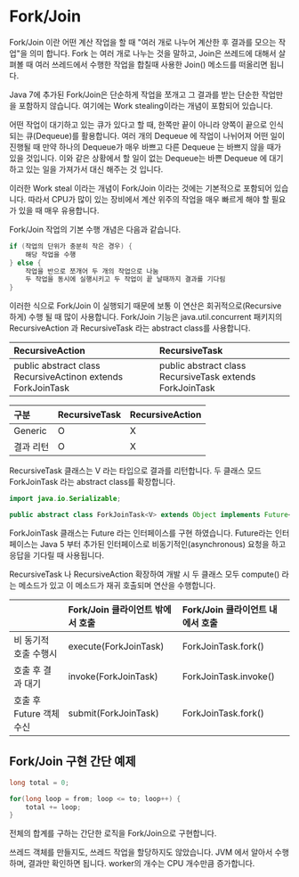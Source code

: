 # Fork/Join

Fork/Join 이란 어떤 계산 작업을 할 때 "여러 개로 나누어 계산한 후 결과를 모으는 작업"을 의미 합니다.
Fork 는 여러 개로 나누는 것을 말하고, Join은 쓰레드에 대해서 살펴볼 때 여러 쓰레드에서 수행한 작업을 합칠때 사용한 Join() 메소드를 떠올리면 됩니다.

Java 7에 추가된 Fork/Join은 단순하게 작업을 쪼개고 그 결과를 받는 단순한 작업만을 포함하지 않습니다.
여기에는 Work stealing이라는 개념이 포함되어 있습니다.

어떤 작업이 대기하고 있는 큐가 있다고 할 때, 한쪽만 끝이 아니라 양쪽이 끝으로 인식되는 큐(Dequeue)를 활용합니다.
여러 개의 Dequeue 에 작업이 나뉘어져 어떤 일이 진행될 때 만약 하나의 Dequeue가 매우 바쁘고 다른 Dequeue 는 바쁘지 않을 때가 있을 것입니다.
이와 같은 상황에서 할 일이 없는 Dequeue는 바쁜 Dequeue 에 대기하고 있는 일을 가져가서 대신 해주는 것 입니다.

이러한 Work steal 이라는 개념이 Fork/Join 이라는 것에는 기본적으로 포함되어 있습니다.
따라서 CPU가 많이 있는 장비에서 계산 위주의 작업을 매우 빠르게 해야 할 필요가 있을 때 매우 유용합니다.

Fork/Join 작업의 기본 수행 개념은 다음과 같습니다.

```java
if (작업의 단위가 충분히 작은 경우) {
    해당 작업을 수행    
} else {
    작업을 반으로 쪼개어 두 개의 작업으로 나눔
    두 작업을 동시에 실행시키고 두 작업이 끝 날때까지 결과를 기다림    
}
```

이러한 식으로 Fork/Join 이 실행되기 때문에 보통 이 연산은 회귀적으로(Recursive 하게) 수행 될 때 많이 사용합니다.
Fork/Join 기능은 java.util.concurrent 패키지의 RecursiveAction 과 RecursiveTask 라는 abstract class를 사용합니다.

| RecursiveAction                                             | RecursiveTask                                                  |
|:------------------------------------------------------------|:---------------------------------------------------------------|
| public abstract class RecursiveActinon extends ForkJoinTask | public abstract class RecursiveTask<V> extends ForkJoinTask<V> |

| 구분      | RecursiveTask | RecursiveAction |
|:--------|:--|:--|
| Generic | O | X |
| 결과 리턴   | O | X |

RecursiveTask 클래스는 V 라는 타입으로 결과를 리턴합니다.
두 클래스 모드 ForkJoinTask 라는 abstract class를 확장합니다.

```java
import java.io.Serializable;

public abstract class ForkJoinTask<V> extends Object implements Future<V>, Serializable
```

ForkJoinTask 클래스는 Future 라는 인터페이스를 구현 하였습니다.
Future라는 인터페이스는 Java 5 부터 추가된 인터페이스로 비동기적인(asynchronous) 요청을 하고 응답을 기다릴 때 사용됩니다.

RecursiveTask 나 RecursiveAction 확장하여 개발 시 두 클래스 모두 compute() 라는 메소드가 있고 이 메소드가 재귀 호출되며 연산을 수행합니다.

|                    | Fork/Join 클라이언트 밖에서 호출 | Fork/Join 클라이언트 내에서 호출 |
|:-------------------|:-----------------------|:-----------------------|
| 비 동기적 호출 수행시       | execute(ForkJoinTask)  | ForkJoinTask.fork()    | 
| 호출 후 결과 대기         | invoke(ForkJoinTask)   | ForkJoinTask.invoke()  | 
| 호출 후 Future 객체 수신  | submit(ForkJoinTask)   | ForkJoinTask.fork()    | 

## Fork/Join 구현 간단 예제

```java
long total = 0;

for(long loop = from; loop <= to; loop++) { 
    total += loop;
}
```
전체의 합계를 구하는 간단한 로직을 Fork/Join으로 구현합니다.

쓰레드 객체를 만들지도, 쓰레드 작업을 할당하지도 않았습니다. 
JVM 에서 알아서 수행하며, 결과만 확인하면 됩니다.
worker의 개수는 CPU 개수만큼 증가합니다.



